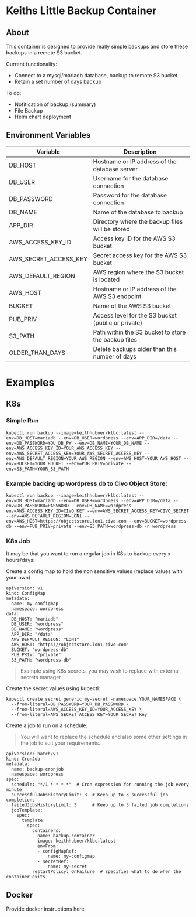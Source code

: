 # Keiths Little Backup Container 

## About

This container is designed to provide really simple backups and store these backups in a remote S3 bucket. 

Current functionality:

- Connect to a mysql/mariadb database, backup to remote S3 bucket
- Retain a set number of days backup

To do:

- Nofitication of backup (summary)
- File Backup
- Helm chart deployment

## Environment Variables

| Variable                | Description                          |
|-------------------------|--------------------------------------|
| DB_HOST                 | Hostname or IP address of the database server |
| DB_USER                 | Username for the database connection |
| DB_PASSWORD             | Password for the database connection |
| DB_NAME                 | Name of the database to backup |
| APP_DIR                 | Directory where the backup files will be stored |
| AWS_ACCESS_KEY_ID       | Access key ID for the AWS S3 bucket |
| AWS_SECRET_ACCESS_KEY   | Secret access key for the AWS S3 bucket |
| AWS_DEFAULT_REGION      | AWS region where the S3 bucket is located |
| AWS_HOST                | Hostname or IP address of the AWS S3 endpoint |
| BUCKET                  | Name of the AWS S3 bucket |
| PUB_PRIV                | Access level for the S3 bucket (public or private) |
| S3_PATH                 | Path within the S3 bucket to store the backup files |
| OLDER_THAN_DAYS         | Delete backups older than this number of days |


# Examples

## K8s

### Simple Run

```
kubectl run backup --image=keithhubner/klbc:latest --env=DB_HOST=mariadb --env=DB_USER=wordpress --env=APP_DIR=/data --env=DB_PASSWORD=YOU_DB_PW --env=DB_NAME=YOUR_DB_NAME --env=AWS_ACCESS_KEY_ID=YOUR_AWS_ACCESS_KEY --env=AWS_SECRET_ACCESS_KEY=YOUR_AWS_SECRET_ACCESS_KEY --env=AWS_DEFAULT_REGION=YOUR_AWS_REGION --env=AWS_HOST=YOUR_AWS_HOST --env=BUCKET=YOUR_BUCKET --env=PUB_PRIV=private --env=S3_PATH=YOUR_S3_PATH
```

### Example backing up wordpress db to Civo Object Store:

```
kubectl run backup --image=keithhubner/klbc:latest --env=DB_HOST=mariadb --env=DB_USER=wordpress --env=APP_DIR=/data --env=DB_PASSWORD=PASSWORD --env=DB_NAME=wordpress --env=AWS_ACCESS_KEY_ID=CIVO_KEY --env=AWS_SECRET_ACCESS_KEY=CIVO_SECRET --env=AWS_DEFAULT_REGION=LON1 --env=AWS_HOST=https://objectstore.lon1.civo.com --env=BUCKET=wordpress-db --env=PUB_PRIV=private --env=S3_PATH=wordpress-db -n wordpress
```

### K8s Job

It may be that you want to run a regular job in K8s to backup every x hours/days:

Create a config map to hold the non sensitive values (replace values with your own)

```
apiVersion: v1
kind: ConfigMap
metadata:
  name: my-configmap
  namespace: wordpress
data:
  DB_HOST: "mariadb"
  DB_USER: "wordpress"
  DB_NAME: "wordpress"
  APP_DIR: "/data"
  AWS_DEFAULT_REGION: "LON1"
  AWS_HOST: "https://objectstore.lon1.civo.com"
  BUCKET: "wordpress-db" 
  PUB_PRIV: "private"
  S3_PATH: "wordpress-db"
```
> Example using K8s secrets, you may wish to replace with external secrets manager

Create the secret values using kubectl:

```
kubectl create secret generic my-secret -namespace YOUR_NAMESPACE \
  --from-literal=DB_PASSWORD=YOUR_DB_PASSWORD \
  --from-literal=AWS_ACCESS_KEY_ID=YOUR_ACCESS_KEY \
  --from-literal=AWS_SECRET_ACCESS_KEY=YOUR_SECRET_Key 
```

Create a job to run on a schedule:

> You will want to replace the schedule and also some other settings in the job to suit your requirements.

```
apiVersion: batch/v1
kind: CronJob
metadata:
  name: backup-cronjob
  namespace: wordpress
spec:
  schedule: "*/1 * * * *"  # Cron expression for running the job every minute
  successfulJobsHistoryLimit: 3  # Keep up to 3 successful job completions
  failedJobsHistoryLimit: 3      # Keep up to 3 failed job completions
  jobTemplate:
    spec:
      template:
        spec:
          containers:
          - name: backup-container
            image: keithhubner/klbc:latest
            envFrom:
            - configMapRef:
                name: my-configmap
            - secretRef:
                name: my-secret                                                     
          restartPolicy: OnFailure  # Specifies what to do when the container exits
```

## Docker

Provide docker instructions here
